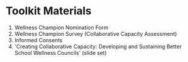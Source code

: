 # Toolkit Materials 

1. Wellness Champion Nomination Form 
2. Wellness Champion Survey (Collaborative Capacity Assessment) 
3. Informed Consents
4. 'Creating Collaborative Capacity: Developing and Sustaining Better School Wellness Councils' (slide set)
